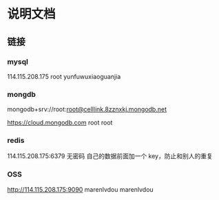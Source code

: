 # 说明文档

## 链接

### mysql

114.115.208.175
root
yunfuwuxiaoguanjia

### mongdb

mongodb+srv://root:root@celllink.8zznxkj.mongodb.net

https://cloud.mongodb.com
root
root

### redis

114.115.208.175:6379
无密码
自己的数据前面加一个 key，防止和别人的重复

### OSS

http://114.115.208.175:9090
marenlvdou
marenlvdou
